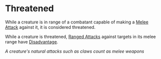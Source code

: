 # Threatened

While a creature is in range of a combatant capable of making a [Melee Attack](../Game%20Procedures/Melee%20Attack.md) against it, it is considered threatened.

While a creature is threatened, [Ranged Attacks](../Game%20Procedures/Ranged%20Attack.md) against targets in its melee range have [Disadvantage](../Game%20Procedures/Dice%20Rolls/Disadvantage.md).

*A creature's natural attacks such as claws count as melee weapons*